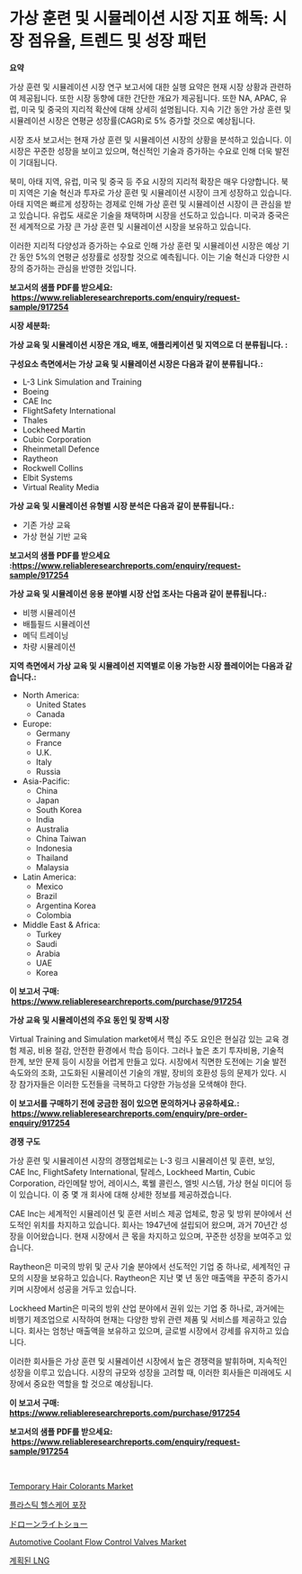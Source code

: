 <p><h1>가상 훈련 및 시뮬레이션 시장 지표 해독: 시장 점유율, 트렌드 및 성장 패턴</h1></p><p><strong>요약</strong></p>
<p><p>가상 훈련 및 시뮬레이션 시장 연구 보고서에 대한 실행 요약은 현재 시장 상황과 관련하여 제공됩니다. 또한 시장 동향에 대한 간단한 개요가 제공됩니다. 또한 NA, APAC, 유럽, 미국 및 중국의 지리적 확산에 대해 상세히 설명됩니다. 지속 기간 동안 가상 훈련 및 시뮬레이션 시장은 연평균 성장률(CAGR)로 5% 증가할 것으로 예상됩니다.</p><p>시장 조사 보고서는 현재 가상 훈련 및 시뮬레이션 시장의 상황을 분석하고 있습니다. 이 시장은 꾸준한 성장을 보이고 있으며, 혁신적인 기술과 증가하는 수요로 인해 더욱 발전이 기대됩니다.</p><p>북미, 아태 지역, 유럽, 미국 및 중국 등 주요 시장의 지리적 확장은 매우 다양합니다. 북미 지역은 기술 혁신과 투자로 가상 훈련 및 시뮬레이션 시장이 크게 성장하고 있습니다. 아태 지역은 빠르게 성장하는 경제로 인해 가상 훈련 및 시뮬레이션 시장이 큰 관심을 받고 있습니다. 유럽도 새로운 기술을 채택하며 시장을 선도하고 있습니다. 미국과 중국은 전 세계적으로 가장 큰 가상 훈련 및 시뮬레이션 시장을 보유하고 있습니다.</p><p>이러한 지리적 다양성과 증가하는 수요로 인해 가상 훈련 및 시뮬레이션 시장은 예상 기간 동안 5%의 연평균 성장률로 성장할 것으로 예측됩니다. 이는 기술 혁신과 다양한 시장의 증가하는 관심을 반영한 것입니다.</p></p>
<p><strong>보고서의 샘플 PDF를 받으세요: &nbsp;<a href="https://www.reliableresearchreports.com/enquiry/request-sample/917254">https://www.reliableresearchreports.com/enquiry/request-sample/917254</a></strong></p>
<p><strong>시장 세분화:</strong></p>
<p><strong> 가상 교육 및 시뮬레이션 시장은 개요, 배포, 애플리케이션 및 지역으로 더 분류됩니다. :</strong></p>
<p><strong>구성요소 측면에서는 가상 교육 및 시뮬레이션 시장은 다음과 같이 분류됩니다.:</strong></p>
<p><ul><li>L-3 Link Simulation and Training</li><li>Boeing</li><li>CAE Inc</li><li>FlightSafety International</li><li>Thales</li><li>Lockheed Martin</li><li>Cubic Corporation</li><li>Rheinmetall Defence</li><li>Raytheon</li><li>Rockwell Collins</li><li>Elbit Systems</li><li>Virtual Reality Media</li></ul></p>
<p><strong> 가상 교육 및 시뮬레이션 유형별 시장 분석은 다음과 같이 분류됩니다.:</strong></p>
<p><ul><li>기존 가상 교육</li><li>가상 현실 기반 교육</li></ul></p>
<p><strong>보고서의 샘플 PDF를 받으세요 :<a href="https://www.reliableresearchreports.com/enquiry/request-sample/917254">https://www.reliableresearchreports.com/enquiry/request-sample/917254</a></strong></p>
<p><strong> 가상 교육 및 시뮬레이션 응용 분야별 시장 산업 조사는 다음과 같이 분류됩니다.:</strong></p>
<p><ul><li>비행 시뮬레이션</li><li>배틀필드 시뮬레이션</li><li>메딕 트레이닝</li><li>차량 시뮬레이션</li></ul></p>
<p><strong>지역 측면에서 가상 교육 및 시뮬레이션 지역별로 이용 가능한 시장 플레이어는 다음과 같습니다.:</strong></p>
<p><ul>
    <li>
        North America:
        <ul>
            <li>United States</li>
            <li>Canada</li>
        </ul>
    </li>
    <li>
        Europe:
        <ul>
            <li>Germany</li>
            <li>France</li>
            <li>U.K.</li>
            <li>Italy</li>
            <li>Russia</li>
        </ul>
    </li>
    <li>
        Asia-Pacific:
        <ul>
            <li>China</li>
            <li>Japan</li>
            <li>South Korea</li>
            <li>India</li>
            <li>Australia</li>
            <li>China Taiwan</li>
            <li>Indonesia</li>
            <li>Thailand</li>
            <li>Malaysia</li>
        </ul>
    </li>
    <li>
        Latin America:
        <ul>
            <li>Mexico</li>
            <li>Brazil</li>
            <li>Argentina Korea</li>
            <li>Colombia</li>
        </ul>
    </li>
    <li>
        Middle East & Africa:
        <ul>
            <li>Turkey</li>
            <li>Saudi</li>
            <li>Arabia</li>
            <li>UAE</li>
            <li>Korea</li>
        </ul>
    </li>
    </ul></p>
<p><strong>이 보고서 구매: &nbsp;<a href="https://www.reliableresearchreports.com/purchase/917254">https://www.reliableresearchreports.com/purchase/917254</a></strong></p>
<p><strong>가상 교육 및 시뮬레이션의 주요 동인 및 장벽 시장</strong></p>
<p><p>Virtual Training and Simulation market에서 핵심 주도 요인은 현실감 있는 교육 경험 제공, 비용 절감, 안전한 환경에서 학습 등이다. 그러나 높은 초기 투자비용, 기술적 한계, 보안 문제 등이 시장을 어렵게 만들고 있다. 시장에서 직면한 도전에는 기술 발전 속도와의 조화, 고도화된 시뮬레이션 기술의 개발, 장비의 호환성 등의 문제가 있다. 시장 참가자들은 이러한 도전들을 극복하고 다양한 가능성을 모색해야 한다.</p></p>
<p><strong>이 보고서를 구매하기 전에 궁금한 점이 있으면 문의하거나 공유하세요.: &nbsp;<a href="https://www.reliableresearchreports.com/enquiry/pre-order-enquiry/917254">https://www.reliableresearchreports.com/enquiry/pre-order-enquiry/917254</a></strong></p>
<p><strong>경쟁 구도</strong></p>
<p><p>가상 훈련 및 시뮬레이션 시장의 경쟁업체로는 L-3 링크 시뮬레이션 및 훈련, 보잉, CAE Inc, FlightSafety International, 탈레스, Lockheed Martin, Cubic Corporation, 라인메탈 방어, 레이시스, 록웰 콜린스, 엘빗 시스템, 가상 현실 미디어 등이 있습니다. 이 중 몇 개 회사에 대해 상세한 정보를 제공하겠습니다.</p><p>CAE Inc는 세계적인 시뮬레이션 및 훈련 서비스 제공 업체로, 항공 및 방위 분야에서 선도적인 위치를 차지하고 있습니다. 회사는 1947년에 설립되어 왔으며, 과거 70년간 성장을 이어왔습니다. 현재 시장에서 큰 몫을 차지하고 있으며, 꾸준한 성장을 보여주고 있습니다.</p><p>Raytheon은 미국의 방위 및 군사 기술 분야에서 선도적인 기업 중 하나로, 세계적인 규모의 시장을 보유하고 있습니다. Raytheon은 지난 몇 년 동안 매출액을 꾸준히 증가시키며 시장에서 성공을 거두고 있습니다.</p><p>Lockheed Martin은 미국의 방위 산업 분야에서 권위 있는 기업 중 하나로, 과거에는 비행기 제조업으로 시작하여 현재는 다양한 방위 관련 제품 및 서비스를 제공하고 있습니다. 회사는 엄청난 매출액을 보유하고 있으며, 글로벌 시장에서 강세를 유지하고 있습니다.</p><p>이러한 회사들은 가상 훈련 및 시뮬레이션 시장에서 높은 경쟁력을 발휘하며, 지속적인 성장을 이루고 있습니다. 시장의 규모와 성장을 고려할 때, 이러한 회사들은 미래에도 시장에서 중요한 역할을 할 것으로 예상됩니다.</p></p>
<p><strong>이 보고서 구매: &nbsp; <a href="https://www.reliableresearchreports.com/purchase/917254">https://www.reliableresearchreports.com/purchase/917254</a></strong></p>
<p><strong>보고서의 샘플 PDF를 받으세요: &nbsp;<a href="https://www.reliableresearchreports.com/enquiry/request-sample/917254">https://www.reliableresearchreports.com/enquiry/request-sample/917254</a></strong><strong></strong></p>
<p>&nbsp;</p>
<p><p><a href="https://github.com/seekum/Market-Research-Report-List-1/blob/main/temporary-hair-colorants-market.md">Temporary Hair Colorants Market</a></p><p><a href="https://github.com/vsap75a286l/Market-Research-Report-List-1/blob/main/9874701183261.md">플라스틱 헬스케어 포장</a></p><p><a href="https://github.com/ppmazlotr77499/Market-Research-Report-List-1/blob/main/3322534183205.md">ドローンライトショー</a></p><p><a href="https://issuu.com/reportprime-2/docs/automotive-coolant-flow-control-valves-market-size">Automotive Coolant Flow Control Valves Market</a></p><p><a href="https://github.com/idcefvhkdut6/Market-Research-Report-List-1/blob/main/3669259183260.md">계획된 LNG</a></p></p>